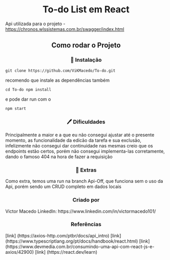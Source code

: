 <h1 align="center"> To-do List em React </h1>

Api utilizada para o projeto
-https://chronos.wlssistemas.com.br/swagger/index.html

<h2 align="center"> Como rodar o Projeto </h2>

<h3 align="center">🔧 Instalação</h3>

```
git clone https://github.com/ViKMacedo/To-do.git
```
recomendo que instale as dependências também

```
cd To-do npm install
```
e pode dar run com o 

```
npm start
```

<h3 align="center">🖊 Dificuldades</h3>
Principalmente a maior e a que eu não consegui ajustar até o presente momento, as funcionalidade da edicão da tarefa e sua exclusão, infelizmente não consegui dar continuidade nas mesmas creio que os endpoints estão certos, porém não consegui implementa-las corretamente, dando o famoso 404 na hora de fazer a requisição

<h3 align="center">🎇 Extras</h3>
Como extra, temos uma run na branch Api-Off, que funciona sem o uso da Api, porém sendo um CRUD completo em dados locais

<h3 align="center"> Criado por </h3>
Victor Macedo
LinkedIn: https://www.linkedin.com/in/victormacedo101/

<h3 align="center"> Referências </h3>
[link] (https://axios-http.com/ptbr/docs/api_intro)
[link] (https://www.typescriptlang.org/pt/docs/handbook/react.html)
[link] (https://www.devmedia.com.br/consumindo-uma-api-com-react-js-e-axios/42900)
[link] (https://react.dev/learn)
